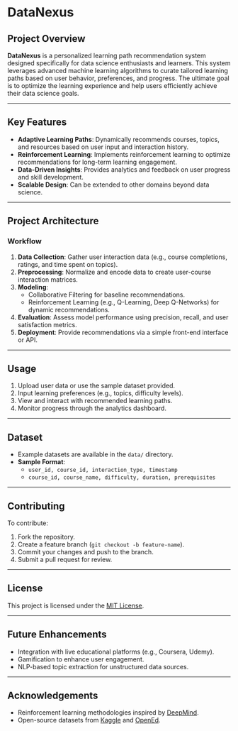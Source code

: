 # DataNexus

## Project Overview
**DataNexus** is a personalized learning path recommendation system designed specifically for data science enthusiasts and learners. This system leverages advanced machine learning algorithms to curate tailored learning paths based on user behavior, preferences, and progress. The ultimate goal is to optimize the learning experience and help users efficiently achieve their data science goals.

---

## Key Features
- **Adaptive Learning Paths**: Dynamically recommends courses, topics, and resources based on user input and interaction history.
- **Reinforcement Learning**: Implements reinforcement learning to optimize recommendations for long-term learning engagement.
- **Data-Driven Insights**: Provides analytics and feedback on user progress and skill development.
- **Scalable Design**: Can be extended to other domains beyond data science.

---

## Project Architecture
### Workflow
1. **Data Collection**: Gather user interaction data (e.g., course completions, ratings, and time spent on topics).
2. **Preprocessing**: Normalize and encode data to create user-course interaction matrices.
3. **Modeling**:
   - Collaborative Filtering for baseline recommendations.
   - Reinforcement Learning (e.g., Q-Learning, Deep Q-Networks) for dynamic recommendations.
4. **Evaluation**: Assess model performance using precision, recall, and user satisfaction metrics.
5. **Deployment**: Provide recommendations via a simple front-end interface or API.

---

## Usage
1. Upload user data or use the sample dataset provided.
2. Input learning preferences (e.g., topics, difficulty levels).
3. View and interact with recommended learning paths.
4. Monitor progress through the analytics dashboard.

---

## Dataset
- Example datasets are available in the `data/` directory.
- **Sample Format**:
  - `user_id, course_id, interaction_type, timestamp`
  - `course_id, course_name, difficulty, duration, prerequisites`

---

## Contributing
To contribute:
1. Fork the repository.
2. Create a feature branch (`git checkout -b feature-name`).
3. Commit your changes and push to the branch.
4. Submit a pull request for review.

---

## License
This project is licensed under the [MIT License](LICENSE).

---

## Future Enhancements
- Integration with live educational platforms (e.g., Coursera, Udemy).
- Gamification to enhance user engagement.
- NLP-based topic extraction for unstructured data sources.

---

## Acknowledgements
- Reinforcement learning methodologies inspired by [DeepMind](https://deepmind.com).
- Open-source datasets from [Kaggle](https://www.kaggle.com) and [OpenEd](https://www.opened.io).
